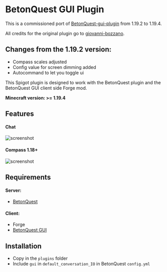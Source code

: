 # BetonQuest GUI Plugin

This is a commissioned port of [BetonQuest-gui-plugin](https://github.com/giovanni-bozzano/betonquest-gui-plugin) from 1.19.2 to 1.19.4.

All credits for the original plugin go to [giovanni-bozzano](https://github.com/giovanni-bozzano/).

## Changes from the 1.19.2 version:
- Compass scales adjusted
- Config value for screen dimming added
- Autocommand to let you toggle ui

This Spigot plugin is designed to work with the BetonQuest plugin and the BetonQuest GUI client side Forge mod.

**Minecraft version: >= 1.19.4**

## Features
#### Chat
![screenshot](../master/images/demo.png?raw=true)

#### Compass 1.18+
![screenshot](../master/images/compassdemo.png?raw=true)

## Requirements
#### Server:
* [BetonQuest](https://www.spigotmc.org/resources/betonquest.2117/)
#### Client:
* Forge
* [BetonQuest GUI](https://github.com/MommyHeather/betonquest-gui-1.19.4/releases)

## Installation
* Copy in the ```plugins``` folder
* Include ```gui``` in ```default_conversation_IO``` in BetonQuest ```config.yml```
